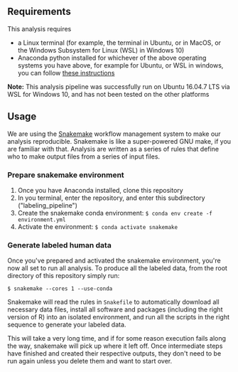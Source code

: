 
## Requirements
This analysis requires
- a Linux terminal (for example, the terminal in Ubuntu, or in MacOS, or the Windows Subsystem for Linux (WSL) in Windows 10)
- Anaconda python installed for whichever of the above operating systems you have above, for example for Ubuntu, or WSL in windows, you can follow [these instructions](https://docs.anaconda.com/anaconda/install/linux/)

**Note:** This analysis pipeline was successfully run on  Ubuntu 16.04.7 LTS via WSL for Windows 10, and has not been tested on the other platforms

## Usage
We are using the [Snakemake](https://snakemake.readthedocs.io/en/stable/) workflow management system to make our analysis reproducible. Snakemake is like a super-powered GNU make, if you are familiar with that. Analysis are written as a series of rules that define who to make output files from a series of input files.

### Prepare snakemake environment

1. Once you have Anaconda installed, clone this repository
2. In you terminal, enter the repository, and enter this subdirectory ("labeling_pipeline")
3. Create the snakemake conda environment: `$ conda env create -f environment.yml`
4. Activate the environment: `$ conda activate snakemake`

### Generate labeled human data

Once you've prepared and activated the snakemake environment, you're now all set to run all analysis. To produce all the labeled data, from the root directory of this repository simply run:

```
$ snakemake --cores 1 --use-conda
```

Snakemake will read the rules in `Snakefile` to automatically download all necessary data files, install all software and packages (including the right version of R) into an isolated environment, and run all the scripts in the right sequence to generate your labeled data.

This will take a very long time, and if for some reason execution fails along the way, snakemake will pick up where it left off. Once intermediate steps have finished and created their respective outputs, they don't need to be run again unless you delete them and want to start over.
